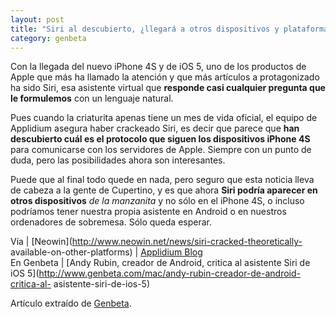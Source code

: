 ```yaml
---
layout: post
title: "Siri al descubierto, ¿llegará a otros dispositivos y plataformas?"
category: genbeta
---
```




Con la llegada del nuevo iPhone 4S y de iOS 5, uno de los productos de Apple
que más ha llamado la atención y que más artículos a protagonizado ha sido
Siri, esa asistente virtual que **responde casi cualquier pregunta que le
formulemos** con un lenguaje natural.

Pues cuando la criaturita apenas tiene un mes de vida oficial, el equipo de
Applidium asegura haber crackeado Siri, es decir que parece que **han
descubierto cuál es el protocolo que siguen los dispositivos iPhone 4S** para
comunicarse con los servidores de Apple. Siempre con un punto de duda, pero
las posibilidades ahora son interesantes.

Puede que al final todo quede en nada, pero seguro que esta noticia lleva de
cabeza a la gente de Cupertino, y es que ahora **Siri podría aparecer en otros
dispositivos** _de la manzanita_ y no sólo en el iPhone 4S, o incluso
podríamos tener nuestra propia asistente en Android o en nuestros ordenadores
de sobremesa. Sólo queda esperar.

Vía | [Neowin](http://www.neowin.net/news/siri-cracked-theoretically-
available-on-other-platforms) | [Applidium
Blog](http://applidium.com/en/news/cracking_siri/)  
En Genbeta | [Andy Rubin, creador de Android, critica al asistente Siri de iOS
5](http://www.genbeta.com/mac/andy-rubin-creador-de-android-critica-al-
asistente-siri-de-ios-5)

Artículo extraído de [Genbeta](http://www.genbeta.com).